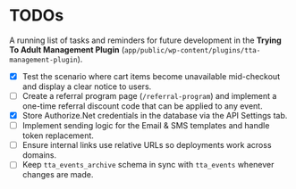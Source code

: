 # TODOs

A running list of tasks and reminders for future development in the **Trying To Adult Management Plugin** (`app/public/wp-content/plugins/tta-management-plugin`).

- [x] Test the scenario where cart items become unavailable mid-checkout and display a clear notice to users.
- [ ] Create a referral program page (`/referral-program`) and implement a one-time referral discount code that can be applied to any event.
- [x] Store Authorize.Net credentials in the database via the API Settings tab.
- [ ] Implement sending logic for the Email & SMS templates and handle token replacement.
- [ ] Ensure internal links use relative URLs so deployments work across domains.
- [ ] Keep `tta_events_archive` schema in sync with `tta_events` whenever changes are made.
